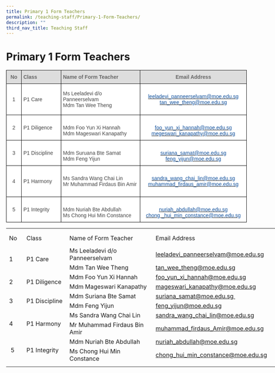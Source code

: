 ```yaml
---
title: Primary 1 Form Teachers
permalink: /teaching-staff/Primary-1-Form-Teachers/
description: ""
third_nav_title: Teaching Staff
---
```

Primary 1 Form Teachers
=======================

<style type="text/css">
.tg  {border-collapse:collapse;border-spacing:0;}
.tg td{border-color:black;border-style:solid;border-width:1px;font-family:Arial, sans-serif;font-size:14px;
  overflow:hidden;padding:10px 5px;word-break:normal;}
.tg th{border-color:black;border-style:solid;border-width:1px;font-family:Arial, sans-serif;font-size:14px;
  font-weight:normal;overflow:hidden;padding:10px 5px;word-break:normal;}
.tg .tg-sxkx{background-color:#FFF;color:#454545;text-align:center;vertical-align:top}
.tg .tg-a4yv{background-color:#DDD;color:#666;font-weight:bold;text-align:center;vertical-align:top}
.tg .tg-6wao{background-color:#FFF;color:#10509C;text-align:center;vertical-align:top}
.tg .tg-fwnj{background-color:#FFF;color:#454545;text-align:left;vertical-align:top}
.tg .tg-e14l{background-color:#DDD;color:#666;font-weight:bold;text-align:left;vertical-align:top}
.tg .tg-ncov{background-color:#FFF;color:#454545;text-align:center;vertical-align:middle}
.tg .tg-sdzj{background-color:#FFF;color:#454545;text-align:left;vertical-align:middle}
</style>
<table class="tg" style="undefined;table-layout: fixed; width: 655px">
<colgroup>
<col style="width: 41px">
<col style="width: 108px">
<col style="width: 216px">
<col style="width: 290px">
</colgroup>
<thead>
  <tr>
    <th class="tg-a4yv">No</th>
    <th class="tg-e14l">Class</th>
    <th class="tg-e14l">Name of Form Teacher</th>
    <th class="tg-a4yv">Email Address</th>
  </tr>
</thead>
<tbody>
  <tr>
    <td class="tg-ncov">1</td>
    <td class="tg-sdzj">P1 Care</td>
    <td class="tg-sdzj">Ms Leeladevi d/o Panneerselvam<br>Mdm Tan Wee Theng<br></td>
    <td class="tg-6wao"><br><a href="mailto:leeladevi_paneerselvam@moe.edu.sg" target="_blank" rel="noopener noreferrer"><span style="text-decoration:none;color:#10509C">leeladevi_panneerselvam@moe.edu.sg</span></a><br><a href="mailto:tan_wee_theng@moe.edu.sg" target="_blank" rel="noopener noreferrer"><span style="color:#10509C">tan_wee_theng@moe.edu.sg</span></a><br><br></td>
  </tr>
  <tr>
    <td class="tg-ncov">2</td>
    <td class="tg-sdzj">P1 Diligence</td>
    <td class="tg-sdzj"><br>Mdm Foo Yun Xi Hannah<br>Mdm Mageswari Kanapathy<br></td>
    <td class="tg-6wao"><br><a href="mailto:foo_yun_xi_hannah@moe.edu.sg" target="_blank" rel="noopener noreferrer"><span style="text-decoration:none;color:#10509C">foo_yun_xi_hannah@moe.edu.sg</span></a><br><a href="mailto:mageswari_kanapathy@moe.edu.sg" target="_blank" rel="noopener noreferrer"><span style="text-decoration:none;color:#10509C">megeswari_kanapathy@moe.edu.sg</span></a><br></td>
  </tr>
  <tr>
    <td class="tg-ncov">3</td>
    <td class="tg-sdzj">P1 Discipline</td>
    <td class="tg-fwnj"><br>Mdm Suruana Bte Samat<br>Mdm Feng Yijun<br></td>
    <td class="tg-6wao"><br><a href="mailto:suriana_samat@moe.edu.sg" target="_blank" rel="noopener noreferrer"><span style="text-decoration:none;color:#10509C">suriana_samat@moe.edu.sg</span></a><br><a href="mailto:feng_yijun@moe.edu.sg" target="_blank" rel="noopener noreferrer"><span style="text-decoration:none;color:#10509C">feng_yijun@moe.edu.sg</span></a><br></td>
  </tr>
  <tr>
    <td class="tg-ncov">4</td>
    <td class="tg-sdzj">P1 Harmony</td>
    <td class="tg-sdzj"><br>Ms Sandra Wang Chai Lin<br>Mr Muhammad Firdaus Bin Amir<br><br></td>
    <td class="tg-sxkx"><br><a href="mailto:sandra_wang_chai_lin@moe.edu.sg" target="_blank" rel="noopener noreferrer"><span style="text-decoration:none;color:#10509C">sandra_wang_chai_lin@moe.edu.sg</span></a><br><a href="mailto:muhammad_firdaus_amir@moe.edu.sg" target="_blank" rel="noopener noreferrer"><span style="color:#10509C">muhammad_firdaus_amir@moe.edu.sg</span></a><br><br></td>
  </tr>
  <tr>
    <td class="tg-ncov"> 5</td>
    <td class="tg-sdzj"> P1 Integrity</td>
    <td class="tg-sdzj"><br>Mdm Nuriah Bte Abdullah<br>Ms Chong Hui Min Constance <br></td>
    <td class="tg-6wao"><br><a href="mailto:nuriah_abdullah@moe.edu.sg" target="_blank" rel="noopener noreferrer"><span style="text-decoration:none;color:#10509C">nuriah_abdullah@moe.edu.sg</span></a><br><a href="mailto:chong_hui_min_constance@moe.edu.sg" target="_blank" rel="noopener noreferrer"><span style="text-decoration:none;color:#10509C">chong _hui_min_constance@moe.edu.sg</span></a></td>
  </tr>
</tbody>
</table>






<table border="0" cellpadding="0" cellspacing="0" width="757" style="border-collapse:
 collapse;width:569pt"><colgroup><col width="39" style="mso-width-source:userset;mso-width-alt:1426;width:29pt"> <col width="122" style="mso-width-source:userset;mso-width-alt:4461;width:92pt"> <col width="298" style="mso-width-source:userset;mso-width-alt:10898;width:224pt"> <col width="64" span="2" style="width:48pt"> <col width="64" style="width:48pt"> <col width="96" style="mso-width-source:userset;mso-width-alt:3510;width:72pt"> <col width="10" style="mso-width-source:userset;mso-width-alt:365;width:8pt"></colgroup><tbody><tr height="7" style="mso-height-source:userset;height:5.25pt"><td height="7" class="xl65" width="39" style="height:5.25pt;width:29pt"><a name="RANGE!D2:K14"></a></td><td width="122" style="width:92pt"></td><td width="298" style="width:224pt"></td><td width="64" style="width:48pt"></td><td width="64" style="width:48pt"></td><td width="64" style="width:48pt"></td><td width="96" style="width:72pt"></td><td width="10" style="width:8pt"></td></tr><tr height="41" style="mso-height-source:userset;height:30.75pt"><td height="41" class="xl72" width="39" style="height:30.75pt;width:29pt">No</td><td class="xl71" width="122" style="border-left:none;width:92pt">Class</td><td class="xl71" width="298" style="border-left:none;width:224pt">Name of Form Teacher</td><td colspan="4" class="xl69" style="border-left:none">Email Address</td><td></td></tr><tr height="21" style="height:15.75pt"><td rowspan="2" height="42" class="xl66" width="39" style="height:31.5pt;width:29pt">1</td><td rowspan="2" class="xl73">P1 Care</td><td class="xl74" style="border-top:none">Ms Leeladevi d/o Panneerselvam</td><td colspan="4" class="xl75" width="288" style="border-left:none;width:216pt"><a href="mailto:leeladevi_panneerselvam@moe.edu.sg">leeladevi_panneerselvam@moe.edu.sg</a></td><td></td></tr><tr height="21" style="height:15.75pt"><td height="21" class="xl68" style="height:15.75pt;border-top:none">Mdm Tan Wee Theng</td><td colspan="4" class="xl75" width="288" style="border-left:none;width:216pt"><a href="mailto:tan_wee_theng@moe.edu.sg">tan_wee_theng@moe.edu.sg</a></td><td></td></tr><tr height="21" style="height:15.75pt"><td rowspan="2" height="42" class="xl66" width="39" style="height:31.5pt;width:29pt">2</td><td rowspan="2" class="xl67" width="122" style="width:92pt">P1 Diligence</td><td class="xl68" style="border-top:none">Mdm Foo Yun Xi Hannah</td><td colspan="4" class="xl75" width="288" style="border-left:none;width:216pt"><a href="mailto:foo_yun_xi_hannah@moe.edu.sg">foo_yun_xi_hannah@moe.edu.sg</a></td><td></td></tr><tr height="21" style="height:15.75pt"><td height="21" class="xl68" style="height:15.75pt;border-top:none">Mdm Mageswari Kanapathy</td><td colspan="4" class="xl75" width="288" style="border-left:none;width:216pt"><a href="mailto:mageswari_kanapathy@moe.edu.sg">mageswari_kanapathy@moe.edu.sg</a></td><td></td></tr><tr height="21" style="height:15.75pt"><td rowspan="2" height="42" class="xl66" width="39" style="height:31.5pt;width:29pt">3</td><td rowspan="2" class="xl67" width="122" style="width:92pt">P1 Discipline</td><td class="xl68" style="border-top:none">Mdm Suriana Bte Samat</td><td colspan="4" class="xl75" width="288" style="border-left:none;width:216pt"><a href="mailto:suriana_samat@moe.edu.sg&nbsp;">suriana_samat@moe.edu.sg&nbsp;</a></td><td></td></tr><tr height="21" style="height:15.75pt"><td height="21" class="xl68" style="height:15.75pt;border-top:none">Mdm Feng Yijun</td><td colspan="4" class="xl75" width="288" style="border-left:none;width:216pt"><a href="mailto:feng_yijun@moe.edu.sg">feng_yijun@moe.edu.sg</a></td><td></td></tr><tr height="21" style="height:15.75pt"><td rowspan="2" height="42" class="xl66" width="39" style="height:31.5pt;width:29pt">4</td><td rowspan="2" class="xl67" width="122" style="width:92pt">P1 Harmony</td><td class="xl68" style="border-top:none">Ms Sandra Wang Chai Lin</td><td colspan="4" class="xl75" width="288" style="border-left:none;width:216pt"><a href="mailto:sandra_wang_chai_lin@moe.edu.sg">sandra_wang_chai_lin@moe.edu.sg</a></td><td></td></tr><tr height="21" style="height:15.75pt"><td height="21" class="xl68" style="height:15.75pt;border-top:none">Mr Muhammad Firdaus Bin Amir</td><td colspan="4" class="xl75" width="288" style="border-left:none;width:216pt"><a href="mailto:Muhammad_firdaus_Amir@moe.edu.sg">muhammad_firdaus_Amir@moe.edu.sg</a></td><td></td></tr><tr height="21" style="height:15.75pt"><td rowspan="2" height="42" class="xl66" width="39" style="height:31.5pt;width:29pt">&nbsp;5</td><td rowspan="2" class="xl67" width="122" style="width:92pt">P1 Integrity</td><td class="xl68" style="border-top:none">Mdm Nuriah Bte Abdullah</td><td colspan="4" class="xl75" width="288" style="border-left:none;width:216pt"><a href="mailto:nuriah_abdullah@moe.edu.sg">nuriah_abdullah@moe.edu.sg</a></td><td></td></tr><tr height="21" style="height:15.75pt"><td height="21" class="xl68" style="height:15.75pt;border-top:none">Ms Chong Hui Min Constance</td><td colspan="4" class="xl75" width="288" style="border-left:none;width:216pt"><a href="mailto:chong_hui_min_constance@moe.edu.sg">chong_hui_min_constance@moe.edu.sg</a></td><td></td></tr><tr height="9" style="mso-height-source:userset;height:6.75pt"><td height="9" class="xl65" style="height:6.75pt"></td><td></td><td></td><td></td><td></td><td></td><td></td><td></td></tr></tbody></table>